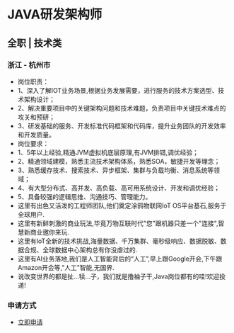 
# JAVA研发架构师
## 全职  |  技术类
### 浙江 - 杭州市

- 岗位职责：
- 1、深入了解IOT业务场景,根据业务发展需要，进行服务的技术方案选型、技术架构设计；
- 2、解决重要项目中的关键架构问题和技术难题，负责项目中关键技术难点的攻关和预研；
- 3、研发基础的服务、开发标准代码框架和代码库，提升业务团队的开发效率和开发质量。
- 岗位要求：
- 1、5年以上经验,精通JVM虚拟机底层原理,有JVM排错,调优经验；
- 2、精通领域建模，熟悉主流技术架构体系，熟悉SOA，敏捷开发等理念；
- 3、熟悉缓存技术、搜索技术、异步框架、集群与负载均衡、消息系统等领域；
- 4、有大型分布式、高并发、高负载、高可用系统设计、开发和调优经验；
- 5、具备较强的逻辑思维、沟通技巧、管理能力。
- 这里有出色又活泼的工程师团队,他们奠定涂鸦物联网IoT OS平台基石,服务于全球用户.
- 这里有新鲜刺激的商业玩法,毕竟万物互联时代"您"跟机器只差一个"连接",智慧新商业邀你来玩.
- 这里有IoT全新的技术挑战,海量数据、千万集群、毫秒级响应、数据脱敏、数据合规、全球数据中心架构总有你没虐过的.
- 这里有AI业务落地,我们是人工智能背后的“人工”,早上跟Google开会,下午跟Amazon开会等,"人工"智能,无国界.
- 说改变世界的都是扯...犊...子，我们就是撸袖子干,Java岗位都有的哇!欢迎投递!
### 申请方式
- <a href="mailto:hr@tuya.com" title=yourName-JAVA研发架构师>立即申请</a>